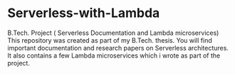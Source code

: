 # Serverless-with-Lambda
B.Tech. Project ( Serverless Documentation and Lambda microservices)
This repository was created as part of my B.Tech. thesis. You will find important documentation and research papers on Serverless architectures.
It also contains a few Lambda microservices which i wrote as part of the project.
